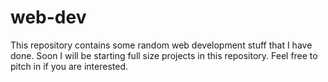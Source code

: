 # web-dev
This repository contains some random web development stuff that I have done. Soon I will be starting full size projects in this repository. Feel free to pitch in if you are interested.
